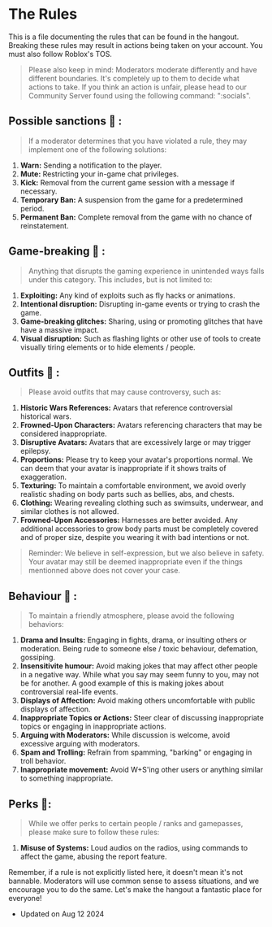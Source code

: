 # The Rules

This is a file documenting the rules that can be found in the hangout. Breaking these rules may result in actions being taken on your account. You must also follow Roblox's TOS.

> Please also keep in mind: Moderators moderate differently and have different boundaries. It's completely up to them to decide what actions to take. If you think an action is unfair, please head to our Community Server found using the following command: ":socials". 

## Possible sanctions 🔨 :
> If a moderator determines that you have violated a rule, they may implement one of the following solutions:
1. **Warn:** Sending a notification to the player.
2. **Mute:** Restricting your in-game chat privileges.
3. **Kick:** Removal from the current game session with a message if necessary.
4. **Temporary Ban:** A suspension from the game for a predetermined period.
5. **Permanent Ban:** Complete removal from the game with no chance of reinstatement.

## Game-breaking 🎯 :
> Anything that disrupts the gaming experience in unintended ways falls under this category. This includes, but is not limited to:
1. **Exploiting:** Any kind of exploits such as fly hacks or animations.
2. **Intentional disruption:** Disrupting in-game events or trying to crash the game.
3. **Game-breaking glitches:** Sharing, using or promoting glitches that have have a massive impact.
4. **Visual disruption:** Such as flashing lights or other use of tools to create visually tiring elements or to hide elements / people.

## Outfits 👔 :
> Please avoid outfits that may cause controversy, such as:
1. **Historic Wars References:** Avatars that reference controversial historical wars.
2. **Frowned-Upon Characters:** Avatars referencing characters that may be considered inappropriate.
3. **Disruptive Avatars:** Avatars that are excessively large or may trigger epilepsy.
4. **Proportions:** Please try to keep your avatar's proportions normal. We can deem that your avatar is inappropriate if it shows traits of exaggeration.
5. **Texturing:** To maintain a comfortable environment, we avoid overly realistic shading on body parts such as bellies, abs, and chests.
6. **Clothing:** Wearing revealing clothing such as swimsuits, underwear, and similar clothes is not allowed.
7. **Frowned-Upon Accessories:** Harnesses are better avoided. Any additional accessories to grow body parts must be completely covered and of proper size, despite you wearing it with bad intentions or not.
> Reminder: We believe in self-expression, but we also believe in safety. Your avatar may still be deemed inappropriate even if the things mentionned above does not cover your case.

## Behaviour 🦦 :
> To maintain a friendly atmosphere, please avoid the following behaviors:
1. **Drama and Insults:** Engaging in fights, drama, or insulting others or moderation. Being rude to someone else / toxic behaviour, defemation, gossiping.
2. **Insensitivite humour:** Avoid making jokes that may affect other people in a negative way. While what you say may seem funny to you, may not be for another. A good example of this is making jokes about controversial real-life events.
3. **Displays of Affection:** Avoid making others uncomfortable with public displays of affection.
4. **Inappropriate Topics or Actions:** Steer clear of discussing inappropriate topics or engaging in inappropriate actions.
5. **Arguing with Moderators:** While discussion is welcome, avoid excessive arguing with moderators.
6. **Spam and Trolling:** Refrain from spamming, "barking" or engaging in troll behavior.
7. **Inappropriate movement:** Avoid W+S'ing other users or anything similar to something inappropriate.

## Perks 👑:
> While we offer perks to certain people / ranks and gamepasses, please make sure to follow these rules:
1. **Misuse of Systems:** Loud audios on the radios, using commands to affect the game, abusing the report feature.

Remember, if a rule is not explicitly listed here, it doesn't mean it's not bannable. Moderators will use common sense to assess situations, and we encourage you to do the same. Let's make the hangout a fantastic place for everyone!

- Updated on Aug 12 2024

